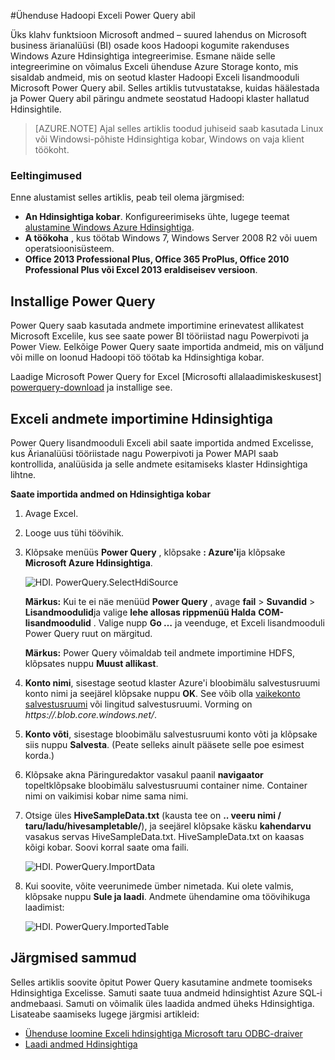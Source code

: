 <properties
    pageTitle="Ühenduse loomine Exceli Power Query Hadoopi | Microsoft Azure'i"
    description="Saate teada, kuidas ära business intelligence komponendid ja Exceli Accessi andmed salvestatakse Hadoopi Hdinsightiga Power Query abil."
    services="hdinsight"
    documentationCenter=""
    tags="azure-portal"
    authors="mumian"
    manager="jhubbard"
    editor="cgronlun"/>

<tags
    ms.service="hdinsight"
    ms.workload="big-data"
    ms.tgt_pltfrm="na"
    ms.devlang="na"
    ms.topic="article"
    ms.date="10/19/2016"
    ms.author="jgao"/>


#<a name="connect-excel-to-hadoop-by-using-power-query"></a>Ühenduse Hadoopi Exceli Power Query abil

Üks klahv funktsioon Microsoft andmed – suured lahendus on Microsoft business ärianalüüsi (BI) osade koos Hadoopi kogumite rakenduses Windows Azure Hdinsightiga integreerimise. Esmane näide selle integreerimine on võimalus Exceli ühenduse Azure Storage konto, mis sisaldab andmeid, mis on seotud klaster Hadoopi Exceli lisandmooduli Microsoft Power Query abil. Selles artiklis tutvustatakse, kuidas häälestada ja Power Query abil päringu andmete seostatud Hadoopi klaster hallatud Hdinsightile.

> [AZURE.NOTE] Ajal selles artiklis toodud juhiseid saab kasutada Linux või Windowsi-põhiste Hdinsightiga kobar, Windows on vaja klient töökoht.

### <a name="prerequisites"></a>Eeltingimused

Enne alustamist selles artiklis, peab teil olema järgmised:

- **An Hdinsightiga kobar**. Konfigureerimiseks ühte, lugege teemat [alustamine Windows Azure Hdinsightiga][hdinsight-get-started].
- **A töökoha** , kus töötab Windows 7, Windows Server 2008 R2 või uuem operatsioonisüsteem.
- **Office 2013 Professional Plus, Office 365 ProPlus, Office 2010 Professional Plus või Excel 2013 eraldiseisev versioon**.


## <a name="install-power-query"></a>Installige Power Query

Power Query saab kasutada andmete importimine erinevatest allikatest Microsoft Excelile, kus see saate power BI tööriistad nagu Powerpivoti ja Power View. Eelkõige Power Query saate importida andmeid, mis on väljund või mille on loonud Hadoopi töö töötab ka Hdinsightiga kobar.

Laadige Microsoft Power Query for Excel [Microsofti allalaadimiskeskusest] [ powerquery-download] ja installige see.

## <a name="import-hdinsight-data-into-excel"></a>Exceli andmete importimine Hdinsightiga

Power Query lisandmooduli Exceli abil saate importida andmed Excelisse, kus Ärianalüüsi tööriistade nagu Powerpivoti ja Power MAPI saab kontrollida, analüüsida ja selle andmete esitamiseks klaster Hdinsightiga lihtne.

**Saate importida andmed on Hdinsightiga kobar**

1. Avage Excel.

2. Looge uus tühi töövihik.

3. Klõpsake menüüs **Power Query** , klõpsake **: Azure'i**ja klõpsake **Microsoft Azure Hdinsightiga**.

    ![HDI. PowerQuery.SelectHdiSource][image-hdi-powerquery-hdi-source]

    **Märkus:** Kui te ei näe menüüd **Power Query** , avage **fail** > **Suvandid** > **Lisandmoodulid**ja valige **lehe allosas rippmenüü Halda** **COM-lisandmoodulid** . Valige nupp **Go …** ja veenduge, et Exceli lisandmooduli Power Query ruut on märgitud.

    **Märkus:** Power Query võimaldab teil andmete importimine HDFS, klõpsates nuppu **Muust allikast**.

3. **Konto nimi**, sisestage seotud klaster Azure'i bloobimälu salvestusruumi konto nimi ja seejärel klõpsake nuppu **OK**. See võib olla [vaikekonto salvestusruumi](hdinsight-administer-use-management-portal.md#find-the-default-storage-account) või lingitud salvestusruumi.  Vorming on *https://<StorageAccountName>.blob.core.windows.net/*.

4. **Konto võti**, sisestage bloobimälu salvestusruumi konto võti ja klõpsake siis nuppu **Salvesta**. (Peate selleks ainult pääsete selle poe esimest korda.)

5. Klõpsake akna Päringuredaktor vasakul paanil **navigaator** topeltklõpsake bloobimälu salvestusruumi container nime. Container nimi on vaikimisi kobar nime sama nimi.

6. Otsige üles **HiveSampleData.txt** (kausta tee on **.. veeru **nimi** / taru/ladu/hivesampletable/**), ja seejärel klõpsake käsku **kahendarvu** vasakus servas HiveSampleData.txt. HiveSampleData.txt on kaasas kõigi kobar. Soovi korral saate oma faili.

    ![HDI. PowerQuery.ImportData][image-hdi-powerquery-importdata]

7. Kui soovite, võite veerunimede ümber nimetada. Kui olete valmis, klõpsake nuppu **Sule ja laadi**.  Andmete ühendamine oma töövihikuga laadimist:

    ![HDI. PowerQuery.ImportedTable][image-hdi-powerquery-imported-table]

## <a name="next-steps"></a>Järgmised sammud

Selles artiklis soovite õpitut Power Query kasutamine andmete toomiseks Hdinsightiga Excelisse. Samuti saate tuua andmeid hdinsightist Azure SQL-i andmebaasi. Samuti on võimalik üles laadida andmed üheks Hdinsightiga. Lisateabe saamiseks lugege järgmisi artikleid:

* [Ühenduse loomine Exceli hdinsightiga Microsoft taru ODBC-draiver][hdinsight-ODBC]
* [Laadi andmed Hdinsightiga][hdinsight-upload-data]

[hdinsight-ODBC]: hdinsight-connect-excel-hive-odbc-driver.md
[hdinsight-get-started]: hdinsight-hadoop-linux-tutorial-get-started.md
[hdinsight-upload-data]: hdinsight-upload-data.md

[image-hdi-powerquery-hdi-source]: ./media/hdinsight-connect-excel-power-query/HDI.PowerQuery.SelectHdiSource.png
[image-hdi-powerquery-importdata]: ./media/hdinsight-connect-excel-power-query/HDI.PowerQuery.ImportData.png
[image-hdi-powerquery-imported-table]: ./media/hdinsight-connect-excel-power-query/HDI.PowerQuery.ImportedTable.PNG

[powerquery-download]: http://go.microsoft.com/fwlink/?LinkID=286689
